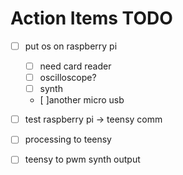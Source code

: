 # Action Items TODO

 - [ ] put os on raspberry pi
	 - [ ] need card reader 
	 - [ ] oscilloscope?
	 - [ ] synth
	 - [ ]another micro usb
 - [ ]   test raspberry pi -> teensy comm
 - [ ] processing to teensy 
 - [ ] teensy to pwm synth output
  